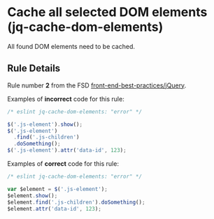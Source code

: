 # Cache all selected DOM elements (jq-cache-dom-elements)

All found DOM elements need to be cached.

## Rule Details

Rule number **2** from the FSD [front-end-best-practices/jQuery](https://github.com/fullstack-development/front-end-best-practices/blob/master/JS/jQuery.md).

Examples of **incorrect** code for this rule:

```javascript
/* eslint jq-cache-dom-elements: "error" */

$('.js-element').show();
$('.js-element')
  .find('.js-children')
  .doSomething();
$('.js-element').attr('data-id', 123);
```

Examples of **correct** code for this rule:

```javascript
/* eslint jq-cache-dom-elements: "error" */

var $element = $('.js-element');
$element.show();
$element.find('.js-children').doSomething();
$element.attr('data-id', 123);
```
